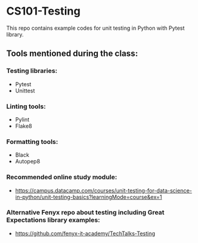 # CS101-Testing

This repo contains example codes for unit testing in Python with Pytest library.


## Tools mentioned during the class:
### Testing libraries:
- Pytest
- Unittest

### Linting tools:
- Pylint
- Flake8

### Formatting tools:
- Black
- Autopep8


### Recommended online study module:
- https://campus.datacamp.com/courses/unit-testing-for-data-science-in-python/unit-testing-basics?learningMode=course&ex=1

### Alternative Fenyx repo about testing including Great Expectations library examples:
- https://github.com/fenyx-it-academy/TechTalks-Testing
